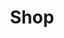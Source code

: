 ---
layout: page
title: Shop
icon: fas fa-shopping-cart
redirection: https://store.streamelements.com/barbatroniclive
order: 8
hide: false
---